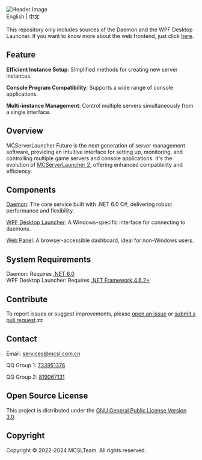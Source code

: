 ![Header Image](https://socialify.git.ci/MCSLTeam/MCServerLauncher-Future/image?description=1&descriptionEditable=Future%20version%20of%20MCSL.%20Redefined%2C%20Versatile%2C%20Easy%20to%20use.&font=Jost&forks=1&language=1&logo=https%3A%2F%2Fimg.fastmirror.net%2Fs%2F2024%2F07%2F24%2F66a0f36d0242c.png&name=1&pattern=Circuit%20Board&stargazers=1&theme=Auto)  
English | [中文](https://github.com/MCSLTeam/MCServerLauncher-Future/blob/master/README_ZH.md)  
</br>
This repository only includes sources of the Daemon and the WPF Desktop Launcher. If you want to know more about the web frontend, just click [here](https://github.com/MCSLTeam/MCServerLauncher-Future-Web).

## Feature

**Efficient Instance Setup**: Simplified methods for creating new server instances.  

**Console Program Compatibility**: Supports a wide range of console applications.  

**Multi-instance Management**: Control multiple servers simultaneously from a single interface.

## Overview

MCServerLauncher Future is the next generation of server management software, providing an intuitive interface for setting up, monitoring, and controlling multiple game servers and console applications. It's the evolution of [MCServerLauncher 2](https://github.com/MCSLTeam/MCSL2), offering enhanced compatibility and efficiency.

## Components

[Daemon](https://github.com/MCSLTeam/MCServerLauncher-Future/tree/master/MCServerLauncher.Daemon): The core service built with .NET 6.0 C#, delivering robust performance and flexibility.  

[WPF Desktop Launcher](https://github.com/MCSLTeam/MCServerLauncher-Future/tree/master/MCServerLauncher.WPF.Main): A Windows-specific interface for connecting to daemons.  

[Web Panel](https://github.com/MCSLTeam/MCServerLauncher-Future-Web): A browser-accessible dashboard, ideal for non-Windows users.

## System Requirements

Daemon: Requires [.NET 6.0](https://dotnet.microsoft.com/en-us/download/dotnet/6.0)  
WPF Desktop Launcher: Requires [.NET Framework 4.6.2+](http://go.microsoft.com/fwlink/?linkid=780600)

## Contribute

To report issues or suggest improvements, please [open an issue](https://github.com/MCSLTeam/MCServerLauncher-Future/issues/new/choose) or [submit a pull request](https://github.com/MCSLTeam/MCServerLauncher-Future/compare).zz

## Contact

Email: [services@mcsl.com.cn](mailto:services@mcsl.com.cn)

QQ Group 1: [733951376](https://qm.qq.com/q/WtVCQWSBEe)

QQ Group 2: [819067131](https://qm.qq.com/q/EXBE6a5CF4)

## Open Source License

This project is distributed under the [GNU General Public License Version 3.0](https://github.com/MCSLTeam/MCServerLauncher-Future/blob/master/LICENSE).

## Copyright

Copyright © 2022-2024 MCSLTeam. All rights reserved.
